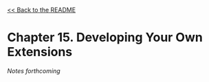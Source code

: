 [&lt;&lt; Back to the README](README.md)

# Chapter 15. Developing Your Own Extensions

*Notes forthcoming*